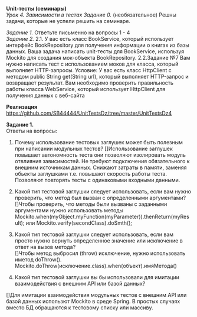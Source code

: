 **Unit-тесты (семинары)**  
*Урок 4. Зависимости в тестах* 
*Задание 0.* (необязательное) Решны задачи, которые не успели решить на семинаре.  

*Задание 1.* Ответьте письменно на вопросы 1 - 4  
*Задание 2.*
2.1. У вас есть класс BookService, который использует интерфейс BookRepository для получения информации о книгах из базы данных. Ваша задача написать unit-тесты для BookService, используя Mockito для создания мок-объекта BookRepository.
2.2.Задание №7
Вам нужно написать тест с использованием моков для класса, который выполняет HTTP-запросы.
Условие: У вас есть класс HttpClient с методом public String get(String url), который выполняет
HTTP-запрос и возвращает результат. Вам необходимо проверить правильность работы класса
WebService, который использует HttpClient для получения данных с веб-сайта

**Реализация** 
https://github.com/SB44444/UnitTestsDz/tree/master/UnitTestsDz4  

**Задание 1.**  
Ответы на вопросы:  

1.  Почему использование тестовых заглушек может быть полезным при написании модульных тестов?
[]Использование заглушек повышает автономность теста они позволяют изолировать модуль отвлияния зависимостей. Не требуют подключения обязательного к внешним источникам данных. Снижают затраты в памяти, заменяя обьекты заглушками т.е. повышают скорость работы теста. Позволяют повторять тесты с одинаковыми входными данными.


2. Какой тип тестовой заглушки следует использовать, если вам нужно проверить, что метод был вызван с определенными аргументами?  
[]Чтобы проверить, что методы были вызваны с заданными аргументами нужно использовать
методы Mockito.when(myObject.myFunction(myParameter)).thenReturn(myResult); или  Mockito.verify(secondClass).doSmth(<arg>);   

3. Какой тип тестовой заглушки следует использовать, если вам просто нужно вернуть определенное значение или исключение в ответ на вызов метода?  
[]Чтобы метод выбросил (throw) исключение, нужно использовать иметод doThrow(). Mockito.doThrow(исключение.class).when(объект).имяМетода()

4. Какой тип тестовой заглушки вы бы использовали для имитации  взаимодействия с внешним API или базой данных?

[]Для имитации взаимодействия модульных тестов с внешним API или базой данных использют Mockito в среде Spring. В простых случаях вместо БД обращаются к тестовому списку или массиву.

